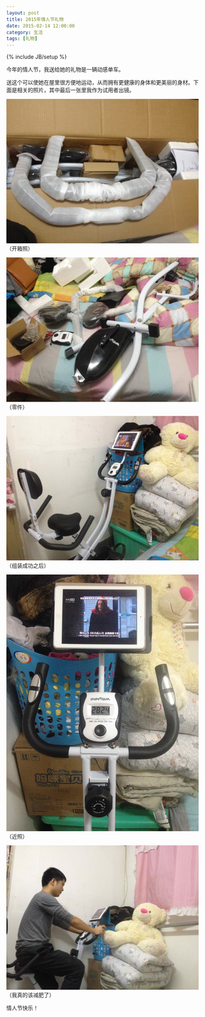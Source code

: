 ```yaml
---
layout: post
title: 2015年情人节礼物
date: 2015-02-14 12:00:00
category: 生活
tags: [礼物]
---
```

{% include JB/setup %}

今年的情人节，我送给她的礼物是一辆动感单车。

<!--more-->

送这个可以使她在屋里很方便地运动，从而拥有更健康的身体和更美丽的身材。下面是相关的照片，其中最后一张里我作为试用者出镜。

![](/images/2015-02-14-bike-package.jpg)
（开箱照）

![](/images/2015-02-14-bike-parts.jpg)
（零件）

![](/images/2015-02-14-bike-far.jpg)
（组装成功之后）

![](/images/2015-02-14-bike-near.jpg)
（近照）

![](/images/2015-02-14-bike-running.jpg)
（我真的该减肥了）

情人节快乐！
